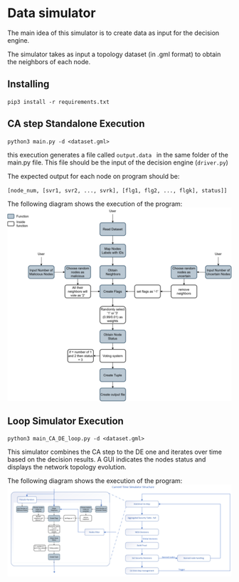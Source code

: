 # Data simulator
The main idea of this simulator is to create data as input for the decision engine.

The simulator takes as input a topology dataset (in .gml format) to obtain the neighbors of each node.

## Installing 

`pip3 install -r requirements.txt`

## CA step Standalone Execution

`python3 main.py -d <dataset.gml>`

this execution generates a file called `output.data ` in the same folder of the main.py file. 
This file should be the input of the decision engine (`driver.py`)

The expected output for each node on program should be:

`[node_num, [svr1, svr2, ..., svrk], [flg1, flg2, ..., flgk], status]]`

The following diagram shows the execution of the program:
![](images/simulator.png)

## Loop Simulator Execution

`python3 main_CA_DE_loop.py -d <dataset.gml>`

This simulator combines the CA step to the DE one and iterates over time based on the decision results. A GUI indicates the nodes status and displays the network topology evolution.

The following diagram shows the execution of the program:
![](images/CA_DE_loop_simulator.png)

